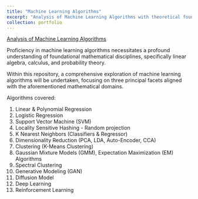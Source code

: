 ```yaml
---
title: "Machine Learning Algorithms"
excerpt: "Analysis of Machine Learning Algorithms with theoretical foundations and practical code implementation"
collection: portfolio
---
```


[Analysis of Machine Learning Algorithms](https://github.com/seungmindavid/Machine-Learning-Algorithms)

Proficiency in machine learning algorithms necessitates a profound understanding of foundational mathematical disciplines, specifically linear algebra, calculus, and probability theory.

Within this repository, a comprehensive exploration of machine learning algorithms will be undertaken, focusing on three principal facets aligned with the aforementioned mathematical domains.

Algorithms covered:
1. Linear & Polynomial Regression 
2. Logistic Regression
3. Support Vector Machine (SVM)
4. Locality Sensitive Hashing - Random projection
5. K Nearest Neighbors (Classifiers & Regressor)
6. Dimensionality Reduction (PCA, LDA, Auto-Encoder, CCA)
7. Clustering (K-Means Clustering)
8. Gaussian Mixture Models (GMM), Expectation Maximization (EM) Algorithms
9. Spectral Clustering
10. Generative Modeling (GAN)
11. Diffusion Model
12. Deep Learning
13. Reinforcement Learning
